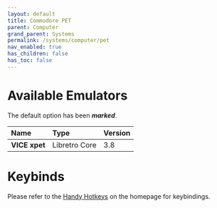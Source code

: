 ```yaml
---
layout: default
title: Commodore PET
parent: Computer
grand_parent: Systems
permalink: /systems/computer/pet
nav_enabled: true
has_children: false
has_toc: false
---
```


# Available Emulators

The default option has been ***marked***.

| Name                     | Type             | Version           |
|:-------------------------|:-----------------|:------------------|
| **VICE xpet**	           | Libretro Core    | 3.8               |


# Keybinds 

Please refer to the [Handy Hotkeys](/#handyhotkeys) on the homepage for keybindings.